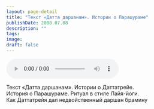 ```yaml
---
layout: page-detail
title: "Текст «Датта даршанам». Истории о Парашураме"
publishDate: 2008.07.08
description: ""
tags:
image:
draft: false
---
```


<audio title="2008.07.08 - Текст «Датта даршанам». Истории о Парашураме.mp3" src="/upload/iblock/1d8/1d82e6f5d911e1faaed687d9d3014771.mp3" controls=""></audio>

 Текст «Датта даршанам». Истории о Даттатрейе.  
 История о Парашураме. Ритуал в стиле Лайя-йоги.  
 Как Даттатрейя дал недвойственный даршан брамину   

  
